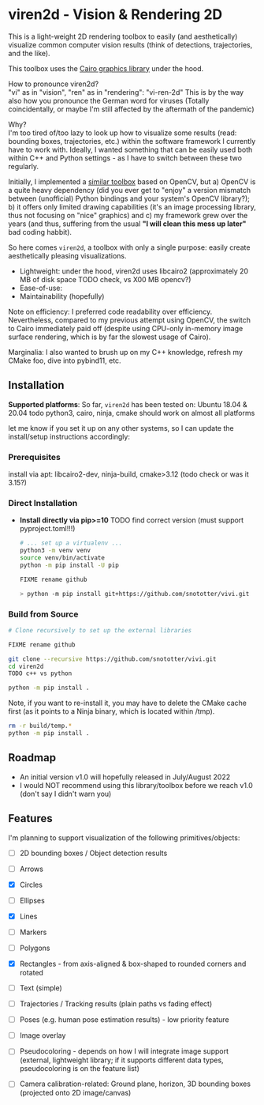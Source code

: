 # viren2d - Vision & Rendering 2D
This is a light-weight 2D rendering toolbox to easily (and aesthetically) visualize common computer vision results (think of detections, trajectories, and the like).

This toolbox uses the [Cairo graphics library](https://www.cairographics.org/) under the hood.

How to pronounce viren2d?  
"vi" as in "vision", "ren" as in "rendering": "vi-ren-2d"
This is by the way also how you pronounce the German word for viruses (Totally coincidentally, or maybe I'm still affected by the aftermath of the pandemic)

Why?  
I'm too tired of/too lazy to look up how to visualize some results (read: bounding boxes, trajectories, etc.) within the software framework I currently have to work with.
Ideally, I wanted something that can be easily used both within C++ and Python settings - as I have to switch between these two regularly.

Initially, I implemented a [similar toolbox](https://github.com/snototter/vitocpp/) based on OpenCV, but a) OpenCV is a quite heavy dependency (did you ever get to "enjoy" a version mismatch between (unofficial) Python bindings and your system's OpenCV library?); b) it offers only limited drawing capabilities (it's an image processing library, thus not focusing on "nice" graphics) and c) my framework grew over the years (and thus, suffering from the usual __"I will clean this mess up later"__ bad coding habbit).

So here comes `viren2d`, a toolbox with only a single purpose: easily create aesthetically pleasing visualizations.
* Lightweight: under the hood, viren2d uses libcairo2 (approximately 20 MB of disk space TODO check, vs X00 MB opencv?)
* Ease-of-use: 
* Maintainability (hopefully)

Note on efficiency: I preferred code readability over efficiency. Nevertheless, compared to my previous attempt using OpenCV, the switch to Cairo immediately paid off (despite using CPU-only in-memory image surface rendering, which is by far the slowest usage of Cairo).

Marginalia: I also wanted to brush up on my C++ knowledge, refresh my CMake foo, dive into pybind11, etc.


## Installation
**Supported platforms**:
So far, `viren2d` has been tested on: Ubuntu 18.04 & 20.04
todo python3, cairo, ninja, cmake should work on almost all platforms

let me know if you set it up on any other systems, so I can update the install/setup instructions accordingly: 

### Prerequisites
install via apt: libcairo2-dev, ninja-build, cmake>3.12 (todo check or was it 3.15?)

### Direct Installation
  * **Install directly via pip>=10** TODO find correct version (must support pyproject.toml!!!)
    ```bash
    # ... set up a virtualenv ...
    python3 -m venv venv
    source venv/bin/activate
    python -m pip install -U pip

    FIXME rename github

    > python -m pip install git+https://github.com/snototter/vivi.git
    ```
### Build from Source
```bash
# Clone recursively to set up the external libraries

FIXME rename github

git clone --recursive https://github.com/snototter/vivi.git
cd viren2d
TODO c++ vs python

python -m pip install .
```

Note, if you want to re-install it, you may have to delete the CMake cache first (as it points to a Ninja binary, which is located within /tmp).
```bash
rm -r build/temp.*
python -m pip install .
```

## Roadmap
* An initial version v1.0 will hopefully released in July/August 2022
* I would NOT recommend using this library/toolbox before we reach v1.0 (don't say I didn't warn you)


## Features
I'm planning to support visualization of the following primitives/objects:
* [ ] 2D bounding boxes / Object detection results
* [ ] Arrows
* [x] Circles
* [ ] Ellipses
* [x] Lines
* [ ] Markers
* [ ] Polygons
* [x] Rectangles - from axis-aligned & box-shaped to rounded corners and rotated
* [ ] Text (simple)
* [ ] Trajectories / Tracking results (plain paths vs fading effect)
* [ ] Poses (e.g. human pose estimation results) - low priority feature
* [ ] Image overlay
* [ ] Pseudocoloring - depends on how I will integrate image support (external, lightweight library; if it supports different data types, pseudocoloring is on the feature list)
* [ ] Camera calibration-related: Ground plane, horizon, 3D bounding boxes (projected onto 2D image/canvas)


